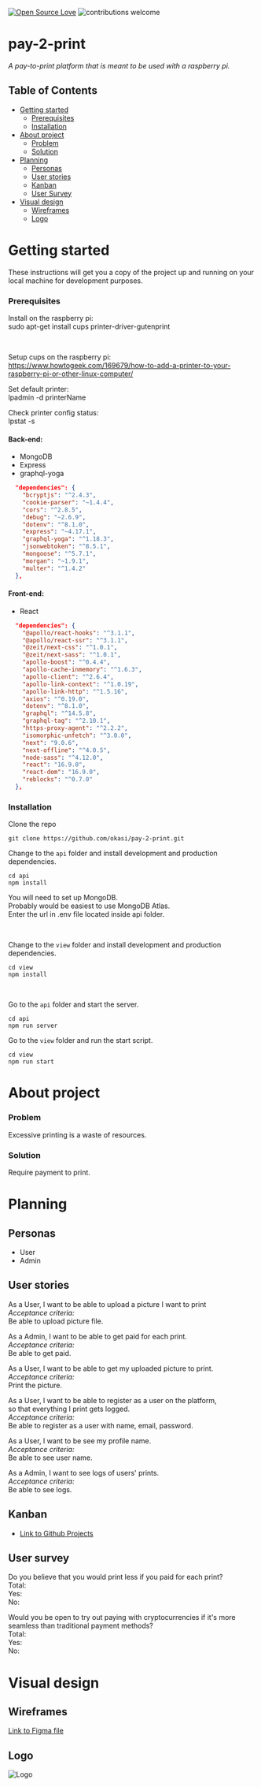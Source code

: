 [![Open Source Love](https://badges.frapsoft.com/os/v1/open-source.svg?v=103)](https://github.com/ellerbrock/open-source-badges/) ![contributions welcome](https://img.shields.io/badge/contributions-welcome-brightgreen.svg?style=flat)

# pay-2-print
*A pay-to-print platform that is meant to be used with a raspberry pi.*

## Table of Contents

* [Getting started](#getting-started)
  * [Prerequisites](#prerequisites)
  * [Installation](#installation) 
* [About project](#about-project)
  * [Problem](#problem)
  * [Solution](#solution)
* [Planning](#planning)
  * [Personas](#personas)
  * [User stories](#user-stories)
  * [Kanban](#kanban)
  * [User Survey](#user-survey)
* [Visual design](#visual-design)
  * [Wireframes](#wireframes)
  * [Logo](#logo)

# Getting started
These instructions will get you a copy of the project up and running on your local machine for development purposes.

### Prerequisites

Install on the raspberry pi:<br/>
sudo apt-get install cups printer-driver-gutenprint

<br/>

Setup cups on the raspberry pi:<br/>
https://www.howtogeek.com/169679/how-to-add-a-printer-to-your-raspberry-pi-or-other-linux-computer/

Set default printer:<br/>
lpadmin -d printerName

Check printer config status:<br/>
lpstat -s

#### Back-end:
- MongoDB
- Express
- graphql-yoga

```json
  "dependencies": {
    "bcryptjs": "^2.4.3",
    "cookie-parser": "~1.4.4",
    "cors": "^2.8.5",
    "debug": "~2.6.9",
    "dotenv": "^8.1.0",
    "express": "~4.17.1",
    "graphql-yoga": "^1.18.3",
    "jsonwebtoken": "^8.5.1",
    "mongoose": "^5.7.1",
    "morgan": "~1.9.1",
    "multer": "^1.4.2"
  },
```

#### Front-end:
- React

```json
  "dependencies": {
    "@apollo/react-hooks": "^3.1.1",
    "@apollo/react-ssr": "^3.1.1",
    "@zeit/next-css": "^1.0.1",
    "@zeit/next-sass": "^1.0.1",
    "apollo-boost": "^0.4.4",
    "apollo-cache-inmemory": "^1.6.3",
    "apollo-client": "^2.6.4",
    "apollo-link-context": "^1.0.19",
    "apollo-link-http": "^1.5.16",
    "axios": "^0.19.0",
    "dotenv": "^8.1.0",
    "graphql": "^14.5.8",
    "graphql-tag": "^2.10.1",
    "https-proxy-agent": "^2.2.2",
    "isomorphic-unfetch": "^3.0.0",
    "next": "9.0.6",
    "next-offline": "^4.0.5",
    "node-sass": "^4.12.0",
    "react": "16.9.0",
    "react-dom": "16.9.0",
    "reblocks": "^0.7.0"
  },
```

### Installation
Clone the repo
```
git clone https://github.com/okasi/pay-2-print.git
```

Change to the `api` folder and install development and production dependencies.

```
cd api
npm install
```

You will need to set up MongoDB.<br /> 
Probably would be easiest to use MongoDB Atlas.<br /> 
Enter the url in .env file located inside api folder.<br /> 

<br /> 

Change to the `view` folder and install development and production dependencies.
```
cd view
npm install
```

<br /> 

Go to the `api` folder and start the server.
```
cd api
npm run server
```

Go to the `view` folder and run the start script.
```
cd view
npm run start
```


# About project

### Problem
Excessive printing is a waste of resources.<br /> 


### Solution
Require payment to print.<br /> 


# Planning

## Personas
- User
- Admin


## User stories

As a User, I want to be able to upload a picture I want to print <br /> 
*Acceptance criteria:*<br /> 
Be able to upload picture file.<br /> 

As a Admin, I want to be able to get paid for each print.<br /> 
*Acceptance criteria:*<br /> 
Be able to get paid.<br /> 

As a User, I want to be able to get my uploaded picture to print.<br /> 
*Acceptance criteria:*<br /> 
Print the picture.<br /> 

As a User, I want to be able to register as a user on the platform, <br /> 
so that everything I print gets logged.<br /> 
*Acceptance criteria:*<br /> 
Be able to register as a user with name, email, password.<br /> 

As a User, I want to be see my profile name.<br /> 
*Acceptance criteria:*<br /> 
Be able to see user name.<br /> 

As a Admin, I want to see logs of users' prints.<br /> 
*Acceptance criteria:*<br /> 
Be able to see logs.<br /> 


## Kanban
- [Link to Github Projects](https://github.com/okasi/pay-2-print/projects/1)

## User survey

Do you believe that you would print less if you paid for each print?<br /> 
Total:<br /> 
Yes:<br /> 
No:<br /> 

Would you be open to try out paying with cryptocurrencies if it's more seamless than traditional payment methods?<br /> 
Total:<br /> 
Yes:<br /> 
No:<br /> 


# Visual design 

## Wireframes
[Link to Figma file](https://www.figma.com/file/1ryXyOtWcbherMljkYSlfX/pay2print)

## Logo
![Logo](docs/p2p-square-logo.png) 

<br />
